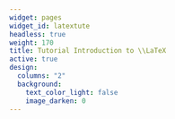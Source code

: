 ```yaml
---
widget: pages
widget_id: latextute
headless: true
weight: 170
title: Tutorial Introduction to \\LaTeX
active: true
design:
  columns: "2"
  background:
    text_color_light: false
    image_darken: 0
---
```

